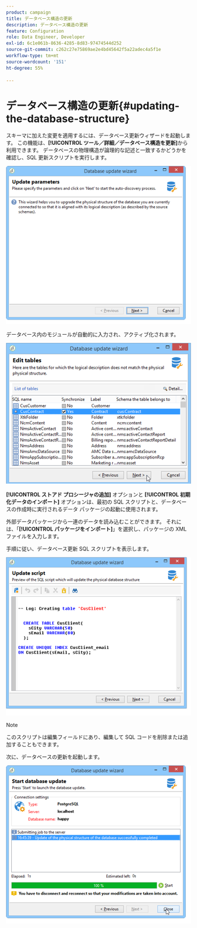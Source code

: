 ```yaml
---
product: campaign
title: データベース構造の更新
description: データベース構造の更新
feature: Configuration
role: Data Engineer, Developer
exl-id: 6c1e061b-8636-4285-8d83-97474544d252
source-git-commit: c262c27e75869ae2e4bd45642f5a22adec4a5f1e
workflow-type: tm+mt
source-wordcount: '151'
ht-degree: 55%

---
```


# データベース構造の更新{#updating-the-database-structure}



スキーマに加えた変更を適用するには、データベース更新ウィザードを起動します。 この機能は、**[!UICONTROL ツール／詳細／データベース構造を更新]**&#x200B;から利用できます。 データベースの物理構造が論理的な記述と一致するかどうかを確認し、SQL 更新スクリプトを実行します。

![](assets/d_ncs_integration_schema_update.png)

データベース内のモジュールが自動的に入力され、アクティブ化されます。

![](assets/d_ncs_integration_schema_update_select.png)

**[!UICONTROL ストアド プロシージャの追加]** オプションと **[!UICONTROL 初期化データのインポート]** オプションは、最初の SQL スクリプトと、データベースの作成時に実行されるデータ パッケージの起動に使用されます。

外部データパッケージから一連のデータを読み込むことができます。 それには、「**[!UICONTROL パッケージをインポート]**」を選択し、パッケージの XML ファイルを入力します。

手順に従い、データベース更新 SQL スクリプトを表示します。

![](assets/d_ncs_integration_schema_update2.png)

>[!NOTE]
>
>このスクリプトは編集フィールドにあり、編集して SQL コードを削除または追加することもできます。

次に、データベースの更新を起動します。

![](assets/d_ncs_integration_schema_update3.png)
